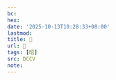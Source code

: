 ```yaml
---
bc:
hex:
date: '2025-10-13T10:28:33+08:00'
lastmod:
title: 􅣾
url: 􅣾
tags: [昭]
src: DCCV
note:
---
```


